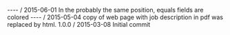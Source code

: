 ---- / 2015-06-01
In the probably the same position, equals fields are colored
---- / 2015-05-04
copy of web page with job description in pdf was replaced by html.
1.0.0 / 2015-03-08
Initial commit
